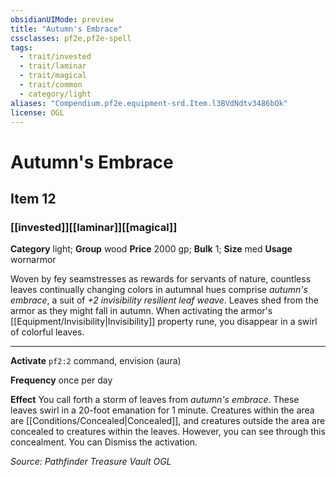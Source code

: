 ```yaml
---
obsidianUIMode: preview
title: "Autumn's Embrace"
cssclasses: pf2e,pf2e-spell
tags:
  - trait/invested
  - trait/laminar
  - trait/magical
  - trait/common
  - category/light
aliases: "Compendium.pf2e.equipment-srd.Item.l3BVdNdtv3486bOk"
license: OGL
---
```

# Autumn's Embrace
## Item 12
### [[invested]][[laminar]][[magical]]

**Category** light; **Group** wood
**Price** 2000 gp; 
**Bulk** 1; **Size** med
**Usage** wornarmor

Woven by fey seamstresses as rewards for servants of nature, countless leaves continually changing colors in autumnal hues comprise _autumn's embrace_, a suit of _+2 invisibility resilient leaf weave_. Leaves shed from the armor as they might fall in autumn. When activating the armor's [[Equipment/Invisibility|Invisibility]] property rune, you disappear in a swirl of colorful leaves.

* * *

**Activate** `pf2:2` command, envision (aura)

**Frequency** once per day

**Effect** You call forth a storm of leaves from _autumn's embrace_. These leaves swirl in a 20-foot emanation for 1 minute. Creatures within the area are [[Conditions/Concealed|Concealed]], and creatures outside the area are concealed to creatures within the leaves. However, you can see through this concealment. You can Dismiss the activation.

*Source: Pathfinder Treasure Vault*
*OGL*
